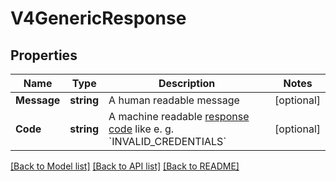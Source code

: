 # V4GenericResponse

## Properties

Name | Type | Description | Notes
------------ | ------------- | ------------- | -------------
**Message** | **string** | A human readable message | [optional] 
**Code** | **string** | A machine readable [response code](https://github.com/giantswarm/api-spec/blob/master/details/RESPONSE_CODES.md) like e. g. &#x60;INVALID_CREDENTIALS&#x60;  | [optional] 

[[Back to Model list]](../README.md#documentation-for-models) [[Back to API list]](../README.md#documentation-for-api-endpoints) [[Back to README]](../README.md)


